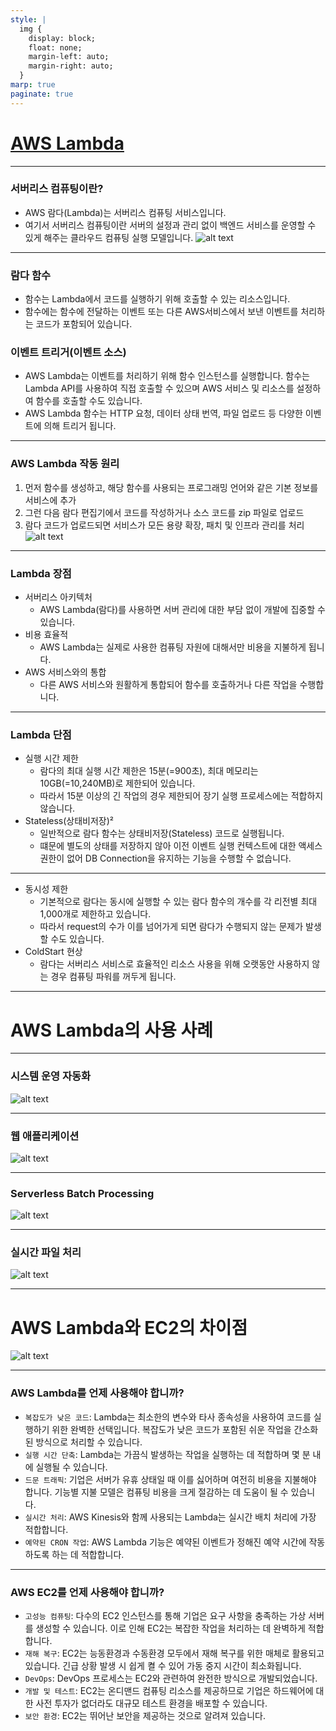 ```yaml
---
style: |
  img {
    display: block;
    float: none;
    margin-left: auto;
    margin-right: auto;
  }
marp: true
paginate: true
---
```

# [AWS Lambda](https://www.smileshark.kr/post/all-about-aws-lambda-the-complete-beginners-guide-1)

---
### 서버리스 컴퓨팅이란?
- AWS 람다(Lambda)는 서버리스 컴퓨팅 서비스입니다. 
- 여기서 서버리스 컴퓨팅이란 서버의 설정과 관리 없이 백엔드 서비스를 운영할 수 있게 해주는 클라우드 컴퓨팅 실행 모델입니다. 
![alt text](./img/basic/image.png)

---
### 람다 함수
- 함수는 Lambda에서 코드를 실행하기 위해 호출할 수 있는 리소스입니다.
- 함수에는 함수에 전달하는 이벤트 또는 다른 AWS서비스에서 보낸 이벤트를 처리하는 코드가 포함되어 있습니다.
### 이벤트 트리거(이벤트 소스)
- AWS Lambda는 이벤트를 처리하기 위해 함수 인스턴스를 실행합니다. 함수는 Lambda API를 사용하여 직접 호출할 수 있으며 AWS 서비스 및 리소스를 설정하여 함수를 호출할 수도 있습니다.
- AWS Lambda 함수는 HTTP 요청, 데이터 상태 번역, 파일 업로드 등 다양한 이벤트에 의해 트리거 됩니다.

---
### AWS Lambda 작동 원리
1. 먼저 함수를 생성하고, 해당 함수를 사용되는 프로그래밍 언어와 같은 기본 정보를 서비스에 추가 
2. 그런 다음 람다 편집기에서 코드를 작성하거나 소스 코드를 zip 파일로 업로드 
3. 람다 코드가 업로드되면 서비스가 모든 용량 확장, 패치 및 인프라 관리를 처리
![alt text](./img/basic/image-1.png)

---
### Lambda 장점 
- 서버리스 아키텍처
  - AWS Lambda(람다)를 사용하면 서버 관리에 대한 부담 없이 개발에 집중할 수 있습니다. 
- 비용 효율적
  - AWS Lambda는 실제로 사용한 컴퓨팅 자원에 대해서만 비용을 지불하게 됩니다. 
- AWS 서비스와의 통합
  - 다른 AWS 서비스와 원활하게 통합되어 함수를 호출하거나 다른 작업을 수행합니다.

---
### Lambda 단점 
- 실행 시간 제한
  - 람다의 최대 실행 시간 제한은 15분(=900초), 최대 메모리는 10GB(=10,240MB)로 제한되어 있습니다. 
  - 따라서 15분 이상의 긴 작업의 경우 제한되어 장기 실행 프로세스에는 적합하지 않습니다. 
- Stateless(상태비저장)² 
  - 일반적으로 람다 함수는 상태비저장(Stateless) 코드로 실행됩니다. 
  - 떄문에 별도의 상태를 저장하지 않아 이전 이벤트 실행 컨텍스트에 대한 액세스 권한이 없어 DB Connection을 유지하는 기능을 수행할 수 없습니다.

---
- 동시성 제한  
  - 기본적으로 람다는 동시에 실행할 수 있는 람다 함수의 개수를 각 리전별 최대 1,000개로 제한하고 있습니다. 
  - 따라서 request의 수가 이를 넘어가게 되면 람다가 수행되지 않는 문제가 발생할 수도 있습니다. 
- ColdStart 현상
  - 람다는 서버리스 서비스로 효율적인 리소스 사용을 위해 오랫동안 사용하지 않는 경우 컴퓨팅 파워를 꺼두게 됩니다.

---
# AWS Lambda의 사용 사례

---
### 시스템 운영 자동화 
![alt text](./img/basic/image-2.png)

---
### 웹 애플리케이션
![alt text](./img/basic/image-3.png)

---
### Serverless Batch Processing
![alt text](./img/basic/image-4.png)

---
### 실시간 파일 처리
![alt text](./img/basic/image-5.png)

---
# AWS Lambda와 EC2의 차이점
![alt text](./img/basic/image-6.png)

---
### AWS Lambda를 언제 사용해야 합니까?
- `복잡도가 낮은 코드`: Lambda는 최소한의 변수와 타사 종속성을 사용하여 코드를 실행하기 위한 완벽한 선택입니다. 복잡도가 낮은 코드가 포함된 쉬운 작업을 간소화된 방식으로 처리할 수 있습니다.
- `실행 시간 단축`: Lambda는 가끔식 발생하는 작업을 실행하는 데 적합하며 몇 분 내에 실행될 수 있습니다.
- `드문 트래픽`: 기업은 서버가 유휴 상태일 때 이를 싫어하며 여전히 비용을 지불해야 합니다. 기능별 지불 모델은 컴퓨팅 비용을 크게 절감하는 데 도움이 될 수 있습니다.
- `실시간 처리`: AWS Kinesis와 함께 사용되는 Lambda는 실시간 배치 처리에 가장 적합합니다.
- `예약된 CRON 작업`: AWS Lambda 기능은 예약된 이벤트가 정해진 예약 시간에 작동하도록 하는 데 적합합니다. 

---
### AWS EC2를 언제 사용해야 합니까?
- `고성능 컴퓨팅`: 다수의 EC2 인스턴스를 통해 기업은 요구 사항을 충족하는 가상 서버를 생성할 수 있습니다. 이로 인해 EC2는 복잡한 작업을 처리하는 데 완벽하게 적합합니다.
- `재해 복구`: EC2는 능동환경과 수동환경 모두에서 재해 복구를 위한 매체로 활용되고 있습니다. 긴급 상황 발생 시 쉽게 켤 수 있어 가동 중지 시간이 최소화됩니다. 
- `DevOps`: DevOps 프로세스는 EC2와 관련하여 완전한 방식으로 개발되었습니다. 
- `개발 및 테스트`: EC2는 온디맨드 컴퓨팅 리소스를 제공하므로 기업은 하드웨어에 대한 사전 투자가 없더라도 대규모 테스트 환경을 배포할 수 있습니다.
- `보안 환경`: EC2는 뛰어난 보안을 제공하는 것으로 알려져 있습니다. 

